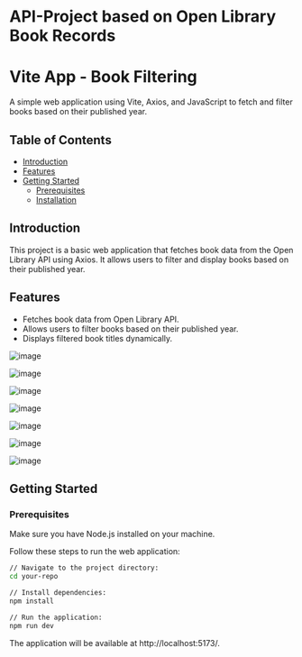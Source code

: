# API-Project based on Open Library Book Records

# Vite App - Book Filtering

A simple web application using Vite, Axios, and JavaScript to fetch and filter books based on their published year.

## Table of Contents

- [Introduction](#introduction)
- [Features](#features)
- [Getting Started](#getting-started)
  - [Prerequisites](#prerequisites)
  - [Installation](#getting-started)

## Introduction

This project is a basic web application that fetches book data from the Open Library API using Axios. It allows users to filter and display books based on their published year.

## Features

- Fetches book data from Open Library API.
- Allows users to filter books based on their published year.
- Displays filtered book titles dynamically.

![image](https://github.com/pujaroy280/API-Project/assets/62675121/1742ac03-3b14-4b6e-88f5-c50abf8410ce)

![image](https://github.com/pujaroy280/API-Project/assets/62675121/5a5052d4-4db1-4a57-a03a-7d2e70f6a966)

![image](https://github.com/pujaroy280/API-Project/assets/62675121/3485d40b-e501-443a-a3a0-e8d6467baabf)

![image](https://github.com/pujaroy280/API-Project/assets/62675121/0303fc95-a942-4959-b475-756eb848ad73)

![image](https://github.com/pujaroy280/API-Project/assets/62675121/aad3dc0b-71ef-4006-90c5-fc6104a536de)

![image](https://github.com/pujaroy280/API-Project/assets/62675121/6f1e3d1e-7e62-4032-b88f-d592ae5bbae7)

![image](https://github.com/pujaroy280/API-Project/assets/62675121/e118e204-79fd-4c65-b153-6d9496b38ebf)

## Getting Started

### Prerequisites

Make sure you have Node.js installed on your machine.

Follow these steps to run the web application:

```bash
// Navigate to the project directory:
cd your-repo

// Install dependencies:
npm install

// Run the application:
npm run dev
```
The application will be available at http://localhost:5173/.


